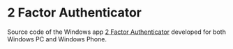 # 2 Factor Authenticator

Source code of the Windows app [2 Factor Authenticator](https://www.microsoft.com/store/productId/9NBLGGH5K7JN) developed for both Windows PC and Windows Phone.